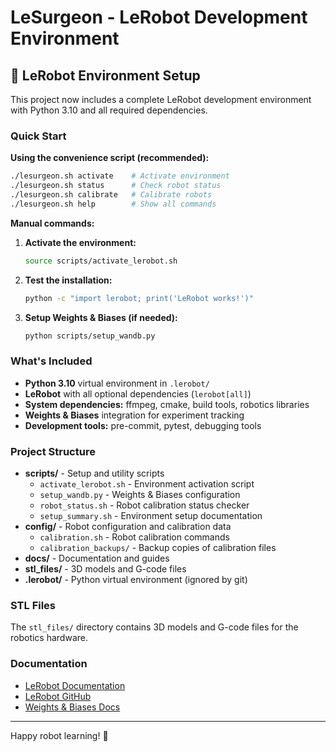 # LeSurgeon - LeRobot Development Environment

## 🤖 LeRobot Environment Setup

This project now includes a complete LeRobot development environment with Python 3.10 and all required dependencies.

### Quick Start

**Using the convenience script (recommended):**
```bash
./lesurgeon.sh activate    # Activate environment
./lesurgeon.sh status      # Check robot status  
./lesurgeon.sh calibrate   # Calibrate robots
./lesurgeon.sh help        # Show all commands
```

**Manual commands:**
1. **Activate the environment:**
   ```bash
   source scripts/activate_lerobot.sh
   ```

2. **Test the installation:**
   ```bash
   python -c "import lerobot; print('LeRobot works!')"
   ```

3. **Setup Weights & Biases (if needed):**
   ```bash
   python scripts/setup_wandb.py
   ```

### What's Included

- **Python 3.10** virtual environment in `.lerobot/`
- **LeRobot** with all optional dependencies (`lerobot[all]`)
- **System dependencies:** ffmpeg, cmake, build tools, robotics libraries
- **Weights & Biases** integration for experiment tracking
- **Development tools:** pre-commit, pytest, debugging tools

### Project Structure

- **scripts/** - Setup and utility scripts
  - `activate_lerobot.sh` - Environment activation script
  - `setup_wandb.py` - Weights & Biases configuration
  - `robot_status.sh` - Robot calibration status checker
  - `setup_summary.sh` - Environment setup documentation
- **config/** - Robot configuration and calibration data
  - `calibration.sh` - Robot calibration commands
  - `calibration_backups/` - Backup copies of calibration files
- **docs/** - Documentation and guides
- **stl_files/** - 3D models and G-code files
- **.lerobot/** - Python virtual environment (ignored by git)

### STL Files

The `stl_files/` directory contains 3D models and G-code files for the robotics hardware.

### Documentation

- [LeRobot Documentation](https://lerobot.huggingface.co/)
- [LeRobot GitHub](https://github.com/huggingface/lerobot)
- [Weights & Biases Docs](https://docs.wandb.ai/)

---

Happy robot learning! 🚀